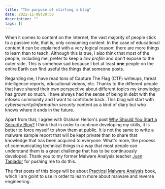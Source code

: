 ```yaml
---
title: "The purpose of starting a blog"
date: 2022-11-08T20:50
description: ""
tags: []
---
```


When it comes to content on the Internet, the vast majority of people stick to a passive role, that is, only consuming content. In the case of educational content it can be explained with a very logical reason: there are more things to learn than to teach. 
Although this is true, I also think that most of the people, including me, prefer to keep a *low profile* and don't expose to the outer side. This is somehow sad because I bet at least **one** people on the entire Earth can find useful the things that someone posts.

Regarding me, I have read tons of Capture The Flag (CTF) writeups, threat intelligence reports, educational videos, etc. Thanks to the different people that have shared their own perspective about different topics my knowledge has grown so much.  I have always had the sense of being in debt with the infosec community and I want to contribute back.
This blog will start with *cybersecurity/information security* content as a kind of diary but who knows where it ends in the future.

Apart from that, I agree with Graham Helton's post [Why Should You Start a Security Blog?](https://www.grahamhelton.com/blog/infosecblog1/) I think that in order to continue developing my skills, it is better to force myself to show them at public. It is not the same to write a malware sample report that will be kept private than to share that knowledge that has been acquired to everyone. What's more, the process of communicating technical things in a way that most people can understand them is a great challenge that has to be continuously developed. Thank you to my former Malware Analysis teacher [Juan Tapiador](https://0xjet.github.io/) for pushing me to do this.

The first posts of this blogs will be about [Practical Malware Analysis](https://www.amazon.es/Practical-Malware-Analysis-Hands-Dissecting/dp/1593272901) book, which I am goint to use in order to learn more about malware and reverse engineering.
